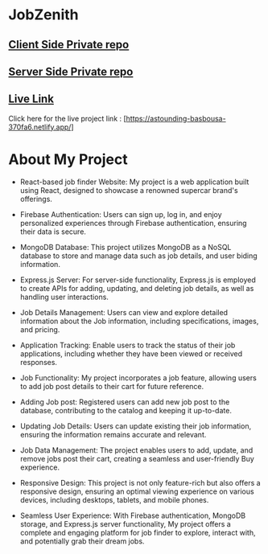 # JobZenith


## [ Client Side Private repo](https://github.com/Porgramming-Hero-web-course/b8a11-client-side-MD-AHAD-KHAN-PATHAN)

## [ Server Side Private repo](https://github.com/Porgramming-Hero-web-course/b8a11-server-side-MD-AHAD-KHAN-PATHAN)



## [ Live Link ](https://astounding-basbousa-370fa6.netlify.app/)

Click here for the live project link : [https://astounding-basbousa-370fa6.netlify.app/]

# About My Project

- React-based job finder Website: My project is a web application built using React, designed to showcase a renowned supercar brand's offerings.

- Firebase Authentication: Users can sign up, log in, and enjoy personalized experiences through Firebase authentication, ensuring their data is secure.

- MongoDB Database: This project utilizes MongoDB as a NoSQL database to store and manage data such as job details, and user biding information.

- Express.js Server: For server-side functionality, Express.js is employed to create APIs for adding, updating, and deleting job details, as well as handling user interactions.

- Job Details Management: Users can view and explore detailed information about the Job information, including specifications, images, and pricing.

- Application Tracking: Enable users to track the status of their job applications, including whether they have been viewed or received responses.

- Job Functionality: My project incorporates a job feature, allowing users to add job post details to their cart for future reference.

- Adding Job post: Registered users can add new job post to the database, contributing to the catalog and keeping it up-to-date.

- Updating Job Details: Users can update existing their job information, ensuring the information remains accurate and relevant.

- Job Data Management: The project enables users to add, update, and remove jobs post their cart, creating a seamless and user-friendly Buy experience.

- Responsive Design: This project is not only feature-rich but also offers a responsive design, ensuring an optimal viewing experience on various devices, including desktops, tablets, and mobile phones.

- Seamless User Experience: With Firebase authentication, MongoDB storage, and Express.js server functionality, My project offers a complete and engaging platform for job finder to explore, interact with, and potentially grab their dream jobs.



